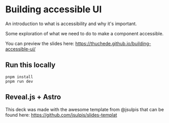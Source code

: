 # Building accessible UI

An introduction to what is accessibility and why it's important.

Some exploration of what we need to do to make a component accessible.

You can preview the slides here: https://thuchede.github.io/building-accessible-ui/

## Run this locally

```shell
pnpm install
pnpm run dev
```

## Reveal.js + Astro

This deck was made with the awesome template from @jsulpis that can be found here: https://github.com/jsulpis/slides-templat
